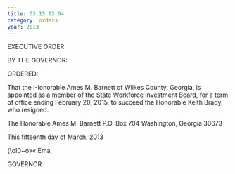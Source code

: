 ```yaml
---
title: 03.15.13.04
category: orders
year: 2013
---
```

 

EXECUTIVE ORDER

BY THE GOVERNOR:

ORDERED:

That the I-Ionorable Ames M. Barnett of Wilkes County, Georgia, is
appointed as a member of the State Workforce Investment Board,
for a term of office ending February 20, 2015, to succeed the
Honorable Keith Brady, who resigned.

The Honorable Ames M. Barnett
P.O. Box 704
Washington, Georgia 30673

This fifteenth day of March, 2013

(\oI0~o»« Ema,

GOVERNOR

